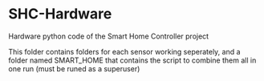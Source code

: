 # SHC-Hardware
Hardware python code of the Smart Home Controller project


This folder contains folders for each sensor working seperately, and a folder named SMART_HOME that contains the script to combine them all in one run (must be runed as a superuser)


